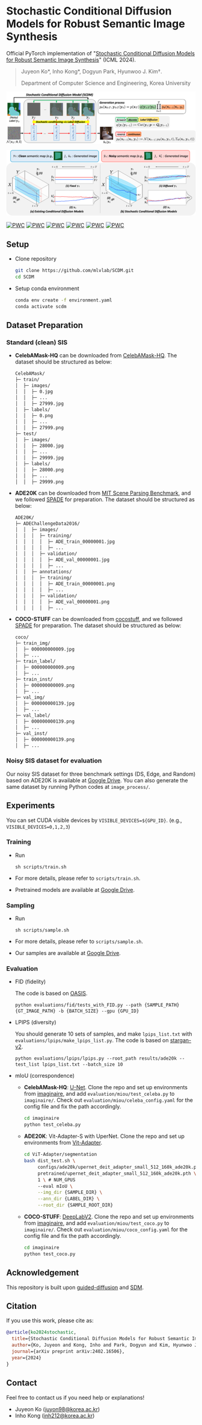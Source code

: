 # Stochastic Conditional Diffusion Models for Robust Semantic Image Synthesis

Official PyTorch implementation of "[Stochastic Conditional Diffusion Models for Robust Semantic Image Synthesis](https://arxiv.org/abs/2402.16506)" (ICML 2024).
> Juyeon Ko*, Inho Kong*, Dogyun Park, Hyunwoo J. Kim†. 
> 
> Department of Computer Science and Engineering, Korea University

![SCDM Framework](./asset/framework.png)

![SCDM Motivation](./asset/motivation.png)

[![PWC](https://img.shields.io/endpoint.svg?url=https://paperswithcode.com/badge/stochastic-conditional-diffusion-models-for/conditional-image-generation-on-celebamask-hq)](https://paperswithcode.com/sota/conditional-image-generation-on-celebamask-hq?p=stochastic-conditional-diffusion-models-for)
[![PWC](https://img.shields.io/endpoint.svg?url=https://paperswithcode.com/badge/stochastic-conditional-diffusion-models-for/image-to-image-translation-on-ade20k-labels)](https://paperswithcode.com/sota/image-to-image-translation-on-ade20k-labels?p=stochastic-conditional-diffusion-models-for)
[![PWC](https://img.shields.io/endpoint.svg?url=https://paperswithcode.com/badge/stochastic-conditional-diffusion-models-for/image-to-image-translation-on-coco-stuff)](https://paperswithcode.com/sota/image-to-image-translation-on-coco-stuff?p=stochastic-conditional-diffusion-models-for)
[![PWC](https://img.shields.io/endpoint.svg?url=https://paperswithcode.com/badge/stochastic-conditional-diffusion-models-for/noisy-semantic-image-synthesis-on-noisy)](https://paperswithcode.com/sota/noisy-semantic-image-synthesis-on-noisy?p=stochastic-conditional-diffusion-models-for)
[![PWC](https://img.shields.io/endpoint.svg?url=https://paperswithcode.com/badge/stochastic-conditional-diffusion-models-for/noisy-semantic-image-synthesis-on-noisy-1)](https://paperswithcode.com/sota/noisy-semantic-image-synthesis-on-noisy-1?p=stochastic-conditional-diffusion-models-for)
[![PWC](https://img.shields.io/endpoint.svg?url=https://paperswithcode.com/badge/stochastic-conditional-diffusion-models-for/noisy-semantic-image-synthesis-on-noisy-2)](https://paperswithcode.com/sota/noisy-semantic-image-synthesis-on-noisy-2?p=stochastic-conditional-diffusion-models-for)

## Setup
- Clone repository
  
  ```bash
  git clone https://github.com/mlvlab/SCDM.git
  cd SCDM
  ```
- Setup conda environment
  
  ```bash
  conda env create -f environment.yaml
  conda activate scdm
  ```

## Dataset Preparation

### Standard (clean) SIS
- **CelebAMask-HQ** can be downloaded from [CelebAMask-HQ](https://github.com/switchablenorms/CelebAMask-HQ). The dataset should be structured as below:
  ```
  CelebAMask/
  ├─ train/
  │  ├─ images/
  │  │  ├─ 0.jpg
  │  │  ├─ ...
  │  │  ├─ 27999.jpg
  │  ├─ labels/
  │  │  ├─ 0.png
  │  │  ├─ ...
  │  │  ├─ 27999.png
  ├─ test/
  │  ├─ images/
  │  │  ├─ 28000.jpg
  │  │  ├─ ...
  │  │  ├─ 29999.jpg
  │  ├─ labels/
  │  │  ├─ 28000.png
  │  │  ├─ ...
  │  │  ├─ 29999.png
  ```
  
- **ADE20K** can be downloaded from [MIT Scene Parsing Benchmark](http://data.csail.mit.edu/places/ADEchallenge/ADEChallengeData2016.zip), and we followed [SPADE](https://github.com/NVlabs/SPADE?tab=readme-ov-file#dataset-preparation) for preparation. The dataset should be structured as below:
  ```
  ADE20K/
  ├─ ADEChallengeData2016/
  │  │  ├─ images/
  │  │  │  ├─ training/
  │  │  │  │  ├─ ADE_train_00000001.jpg
  │  │  │  │  ├─ ...
  │  │  │  ├─ validation/
  │  │  │  │  ├─ ADE_val_00000001.jpg
  │  │  │  │  ├─ ...
  │  │  ├─ annotations/
  │  │  │  ├─ training/
  │  │  │  │  ├─ ADE_train_00000001.png
  │  │  │  │  ├─ ...
  │  │  │  ├─ validation/
  │  │  │  │  ├─ ADE_val_00000001.png
  │  │  │  │  ├─ ...
  ```

- **COCO-STUFF** can be downloaded from [cocostuff](https://github.com/nightrome/cocostuff), and we followed [SPADE](https://github.com/NVlabs/SPADE?tab=readme-ov-file#dataset-preparation) for preparation. The dataset should be structured as below:
  ```
  coco/
  ├─ train_img/
  │  ├─ 000000000009.jpg
  │  ├─ ...
  ├─ train_label/
  │  ├─ 000000000009.png
  │  ├─ ...
  ├─ train_inst/
  │  ├─ 000000000009.png
  │  ├─ ...
  ├─ val_img/
  │  ├─ 000000000139.jpg
  │  ├─ ...
  ├─ val_label/
  │  ├─ 000000000139.png
  │  ├─ ...
  ├─ val_inst/
  │  ├─ 000000000139.png
  │  ├─ ...
  ```

### Noisy SIS dataset for evaluation
Our noisy SIS dataset for three benchmark settings (DS, Edge, and Random) based on ADE20K is available at [Google Drive](https://drive.google.com/drive/folders/1KvGETbHUaqnLcslkwDxcWzoU7ixtvy9L?usp=sharing).
You can also generate the same dataset by running Python codes at `image_process/`.

## Experiments
You can set CUDA visible devices by `VISIBLE_DEVICES=${GPU_ID}`. (e.g., `VISIBLE_DEVICES=0,1,2,3`)

### Training
- Run
  
  ```
  sh scripts/train.sh
  ```
- For more details, please refer to `scripts/train.sh`.
- Pretrained models are available at [Google Drive](https://drive.google.com/drive/folders/1OGrIyYuk7EtFwBuHsD1DkN9cSHCOqq-w?usp=sharing).

### Sampling
- Run
  
  ```
  sh scripts/sample.sh
  ```
- For more details, please refer to `scripts/sample.sh`.
- Our samples are available at [Google Drive](https://drive.google.com/drive/folders/1bNRX1PC2Q_rH0Nudk9QSmVQ2O-E4D8D0?usp=sharing).

### Evaluation
- FID (fidelity)

  The code is based on [OASIS](https://github.com/boschresearch/OASIS).

  ```
  python evaluations/fid/tests_with_FID.py --path {SAMPLE_PATH} {GT_IMAGE_PATH} -b {BATCH_SIZE} --gpu {GPU_ID}
  ```
  
- LPIPS (diversity)

  You should generate 10 sets of samples, and make `lpips_list.txt` with `evaluations/lpips/make_lpips_list.py`. The code is based on [stargan-v2](https://github.com/clovaai/stargan-v2).
    
  ```
  python evaluations/lpips/lpips.py --root_path results/ade20k --test_list lpips_list.txt --batch_size 10
  ```
  
- mIoU (correspondence)
  - **CelebAMask-HQ**: [U-Net](https://github.com/NVlabs/imaginaire/blob/master/imaginaire/evaluation/segmentation/celebamask_hq.py). Clone the repo and set up environments from [imaginaire](https://github.com/NVlabs/imaginaire), and add `evaluation/miou/test_celeba.py` to `imaginaire/`. Check out `evaluation/miou/celeba_config.yaml` for the config file and fix the path accordingly.
    
    ```bash
    cd imaginaire
    python test_celeba.py
    ```
    
  - **ADE20K**: Vit-Adapter-S with UperNet. Clone the repo and set up environments from [Vit-Adapter](https://github.com/czczup/ViT-Adapter/tree/main/segmentation).
    
    ```bash
    cd ViT-Adapter/segmentation
    bash dist_test.sh \
         configs/ade20k/upernet_deit_adapter_small_512_160k_ade20k.py \
         pretrained/upernet_deit_adapter_small_512_160k_ade20k.pth \
         1 \ # NUM_GPUS
         --eval mIoU \
         --img_dir {SAMPLE_DIR} \
         --ann_dir {LABEL_DIR} \
         --root_dir {SAMPLE_ROOT_DIR}
    ```
  - **COCO-STUFF**: [DeepLabV2](https://github.com/NVlabs/imaginaire/blob/master/imaginaire/evaluation/segmentation/cocostuff.py). Clone the repo and set up environments from [imaginaire](https://github.com/NVlabs/imaginaire), and add `evaluation/miou/test_coco.py` to `imaginaire/`. Check out `evaluation/miou/coco_config.yaml` for the config file and fix the path accordingly.
    

    ```bash
    cd imaginaire
    python test_coco.py
    ```

## Acknowledgement

This repository is built upon [guided-diffusion](https://github.com/openai/guided-diffusion) and [SDM](https://github.com/WeilunWang/semantic-diffusion-model).

## Citation
If you use this work, please cite as:
```bibtex
@article{ko2024stochastic,
  title={Stochastic Conditional Diffusion Models for Robust Semantic Image Synthesis},
  author={Ko, Juyeon and Kong, Inho and Park, Dogyun and Kim, Hyunwoo J},
  journal={arXiv preprint arXiv:2402.16506},
  year={2024}
}
```

## Contact

Feel free to contact us if you need help or explanations!

- Juyeon Ko (juyon98@korea.ac.kr)
- Inho Kong (inh212@korea.ac.kr)
